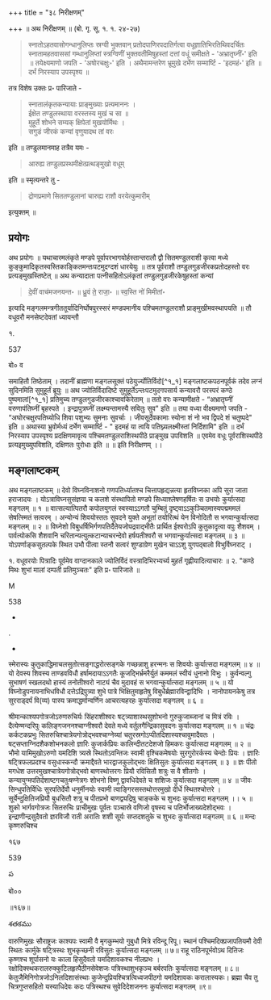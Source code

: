 +++
title = "३८ निरीक्षणम्"

+++
॥ अथ निरीक्षणम् ॥ (बो. गृ. सू. १. १. २४-२७) 

> स्नातोऽहतवासोगन्धानुलिप्तः स्रग्वी भुक्तवान् प्रतोदपाणिरपदातिर्गत्वा वधूज्ञातिभिरतिथिवदर्चितः स्नातामहतवाससां गम्धानुलिप्तां स्त्रग्विणीं भुक्तवतीमिषुहस्तां दत्तां वधूं समीक्षते - 'अभ्रातृघ्नीं॰' इति ॥ तयेक्ष्यमाणो जपति - 'अषोरचक्षुः॰' इति । अथैमामन्तरेण भ्रूमुखे दर्भेण सम्मार्ष्टि - 'इदमहं॰' इति ॥ दर्भं निरस्याप उपस्पृश्य ॥

तत्र विशेष उक्तः प्र॰ पारिजाते - 

> स्नातालंकृतकन्यायाः प्राङ्मुख्याः प्रत्यमाननः ।  
ईक्षेत तण्डुलस्थाया वरस्तस्य मुखं च सा ॥  
मुहूर्ते शोभने सम्यक् क्षिपेतां मुखयोर्मिथः ।  
सगुडं जीरकं कन्यां वृणुयादथ तां वरः

इति ॥ तण्डुलमानमाह तत्रैव यमः - 

> आरुह्य तण्डुलप्रस्थमीक्षेत्प्रत्थङ्मुखो वधूम्

इति ॥ स्मृत्यन्तरे तु - 

> द्रोणप्रमाणे सिततण्डुलानां चारुह्य राशौ वरयेत्कुमारीम्

इत्युक्तम् ॥

## प्रयोगः

अथ प्रयोगः ॥ यथाचारमलंकृते मण्डपे पूर्वापरभागयोर्हस्तान्तरालौ द्वौ सितमण्डुलराशी कृत्वा मध्ये कुङ्कुमादिकृतस्वस्तिकाङ्कितमन्तःपटमुदग्दशं धारयेयुः ॥ तत्र पूर्वराशौ तण्डुलगुडजीरकप्रतोदहस्तो वरः प्रत्यङ्मुखस्तिष्टेत् ॥ अथ कन्यादाता पत्नीसहितोऽलंकृतां तण्डुलगुडजीरकेषुहस्तां कन्यां 

> दे॒वीं वाच॑मजनयन्त॰ ॥ ध्रु॒वं ते॒ राजा॒॰ ॥ स्व॒स्ति नो॑ मिमीतां॰

इत्यादि मङ्गलमन्त्रगीततूर्यादिनिर्घोषपुरस्सरं मण्डपमानीय पश्चिमतण्डुलराशौ प्राङ्मुखीमवस्थापयति ॥ तौ वधूवरौ मनसेष्टदेवतां ध्यायन्तौ

१. 

537

बो० व

समाहितौ तिष्ठेताम् । तदानीं ब्राह्मणा मङ्गलसूक्तं पठेयुर्ज्योतिर्विदो[^१_१] मङ्गलाष्टकपठनपूर्वकं तदेव लग्नं सुदिनमिति सुमुहूर्तं ब्रूयुः ॥ अथ ज्योतिर्विदादिष्टे सुमुहूर्तेऽन्तःपटमुदगपसार्य कन्यावरौ परस्परं कण्ठे पुष्पमालां[^१_१] प्रतिमुच्य तण्डुलगुडजीरकाश्चावकिरेताम् ॥ ततो वरः कन्यामीक्षते - “अभ्रातृघ्नीं वरुणाप॑तिघ्नीं बृहस्पते । इन्द्रापुत्रघ्नीं लक्ष्म्यन्तामस्यै सवितुः सुव" इति ॥ तया वध्या वीक्ष्यमाणो जपति - “अघोरचक्षुरपतिघ्योधि शिवा पशुभ्यः सुमनाः सुवर्चाः । जीवसूर्देवकामाः स्योना शं नो भव द्विपदे शं चतुष्पदे" इति ॥ अथास्या भ्रुवोर्मध्यं दर्भेण सम्मार्ष्टि - " इदमहं या त्वयि पतिघ्न्यलक्ष्मीस्तां निर्दिशामि" इति ॥ दर्भं निरस्याप उपस्पृश्य प्रदक्षिणमावृत्य पश्चिमतण्डुलराशिस्थपीठे प्राङ्मुख उपविशति ॥ एवमेव वधूः पूर्वराशिस्थपीठे प्रत्यइमुख्युपविशति, दक्षिणतः पुरोधाः इति ॥ ॥ इति निरीक्षणम् ।।

## मङ्गलाष्टकम्
अथ मङ्गलाष्टकम् ॥ देवो विघ्नविनाशनो गणपतिर्ध्यातश्च चित्तापहृद्यन्नत्या हृतविघ्नका अपि सुरा जाता हराजादयः । योऽत्राविघ्नसुसंज्ञया च कलशे संस्थापितो मण्डपे सिध्याश्लेषणहर्षितः स उभयोः कुर्यात्सदा मङ्गलम् ॥ १ ॥ वात्सल्यात्पितरौ कपोलयुगलं स्वस्याऽऽगतौ चुम्बितुं दृष्ट्वाऽऽकुञ्चितमास्यपद्मममलं सेषत्स्मितं सत्वरम् । अन्योन्यं शिवयोस्ततः सुवदने युक्ते अभूतां तयोरित्थं येन विनोदितौ स भगवान्कुर्यात्सदा मङ्गलम् ॥ २ ॥ विघ्नेशो विबुधर्षिभिर्गणपतिर्दैतेयजोपद्रवाद्भीतैः प्रार्थित ईश्वरोऽपि कुतुकादृत्वा वपुः शैशवम् । पार्वत्योकसि शैशवानि चरितान्यत्युत्कटान्याचरन्देवो हर्षयतीश्वरौ स भगवान्कुर्यात्सदा मङ्गलम् ॥ ३ ॥ योऽपर्णाङ्कसुतल्पके स्थित उभौ पीत्वा स्तनौ सत्वरं शुण्डाग्रेण मुखेन चाऽऽशु युगपद्बालो विभुर्विघ्नराट् ।

१. वधूवरयोः पित्रादिः पूर्वमेव वाग्दानकाले ज्योतिर्विदं वस्त्रादिभिरभ्यर्च्य मुहर्तं गृह्णीयादित्याचारः ॥  २. "कण्ठे मिथः शुभां मालां दम्पती प्रतिमुञ्चतः" इति प्र॰ पारिजाते ॥

M

538

-

.

-

स्मेरास्यः कुतुकाद्धिमाचलसुतोत्सङ्गाद्धरोत्सङ्गके गच्छन्नाशु हरन्मनः स शिवयोः कुर्यात्सदा मङ्गलम् ॥ ४ ॥ यो देवस्य शिवस्य ताण्डवविधौ हर्षामदायाऽऽगतैः कूजद्भिर्भ्रमरैर्युतं कममलं स्वीयं धुनानो विभुः । कुर्वन्वल्गु सुभाषणं स्खलदथो हास्यं तनोतीश्वरो नाट्यं चैव मुदावहं स भगवान्कुर्यात्सदा मङ्गलम् ॥ ५ ॥ यो विघ्नोडुपनायनाभिधविधौ दत्तेऽद्रिपुत्र्या शुभे पात्रे भिक्षितुमाहृतेषु विबुधैर्ब्रह्मारविन्द्वादिभिः । नानोपायनकेषु तत्र सुरराड्दर्पं वि(व्य) पास्य क्रमाद्धर्मान्वर्णिन आचरत्यहरहः कुर्यात्सदा मङ्गलम् ॥ ६ ॥

श्रीमान्काश्यपगोत्रजोऽरुणरुचिर्यः सिंहराशीश्वरः षट्त्र्याशास्थसुशोभनो गुरुकुजाब्जानां च मित्रं रविः । दैत्येण्मन्दरिपुः कलिङ्गजननश्चाग्नीश्वरौ देवते मध्ये वर्तुलगैन्द्रिकासुवदनः कुर्यात्सदा मङ्गलम् ॥ १ ॥ चंद्रः कर्कटकप्रभुः सितरुचिश्चात्रेयगोत्रोद्भवश्चाग्नेय्यां चतुरस्रगोऽप्पीतदिशास्यश्चावुमादैवतः । षट्सप्ताग्निदशैकशोभनकलो ज्ञारिः कुजार्कप्रियः कालिन्दीतटदेशजो हिमकरः कुर्यात्सदा मङ्गलम् ॥ २ ॥ भौमो यामिमुखोऽरुणो यमदिशि त्र्यस्रे स्थितोऽवन्तिजः स्वामी वृश्चिकमेषयोः सुरगुरोरर्कस्य चेन्दोः प्रियः । ज्ञारिः षट्त्रिफलप्रदश्च वसुधास्कन्दौ क्रमाद्दैवते भारद्वाजकुलोद्भवः क्षितिसुतः कुर्यात्सदा मङ्गलम् ॥ ३ ॥ ज्ञः पीतो मगधेश उत्तरमुखश्चात्रेयगोत्रोद्भवो बाणस्थोत्तरगः प्रियौ रविसितौ शत्रुः स वै शीतगोः । कन्यायुग्मपतिर्दशाष्टगचतुःषण्नेत्रगः शोभनो विष्णू द्वावधिदेवते च शशिजः कुर्यात्सदा मङ्गलम् ॥ ४ ॥ जीवः सिन्धुपतिर्विधिः सुरपतिर्देवौ धनुर्मीनयोः स्वामी त्वाङ्गिरसस्तथोत्तरमुखो दीर्धे स्थितश्चोत्तरे । सूर्येन्दुक्षितिजप्रियौ बुधसितौ शत्रू च पीतप्रभो बाणद्व्यद्रिषु चाङ्कके च शुभदः कुर्यात्सदा मङ्गलम् ।। ५ ॥ शुको भार्गवगोत्रजः सितरुचिः प्राचीमुखः पूर्वतः पञ्चास्रे वणिजो वृषस्य च पतिर्भोजाख्यदेशोद्भवः । इन्द्राणीन्द्रसुदैवतो ज्ञरविजौ राती अरातिः शशी सूर्यः सप्तदशतुके च शुभदः कुर्यात्सदा मङ्गलम् ॥ ६ ॥ मन्दः कृष्णरुचिश्च

१६७

539

ప

बो००

॥१६७॥

శతకము

वारुणिमुखः सौराष्ट्रजः काश्यपः स्वामी वै मृगकुम्भयो गुबुधौ मित्रे रविन्दू रिपू। स्थानं पश्चिमदिक्प्रजापतियमौ देवी स्थितः कार्मुके षट्त्रिस्थः शुभकृच्छनी रविसुतः कुर्यात्सदा मङ्गलम् ॥ ७॥ राहू राठिनपूर्भवोऽथ दितिजः कृष्णश्च शूर्पासनो यः काला हिसुदैवतो यमदिशावकश्च नीलप्रभः । रक्षोदिक्स्थकरालरुक्कुटिलहृत्पैठीनसेवेशजः पत्रिस्थाशुभकृञ्च बर्बरपतिः कुर्यात्सदा मङ्गलम् ॥ ८॥ केतुजैमिनिगोत्रजोऽनिलदिशासंस्थाः कुजेन्दुप्रियश्चित्रत्विध्वजपीठगो यमदिशावकः करालास्यकः। ब्रह्मा चैव तु चित्रगुप्तसहितो यस्याधिदेवः कदः पत्रिस्थश्च सुवेदिदेशजननः कुर्यात्सदा मङ्गलम् ॥९॥
